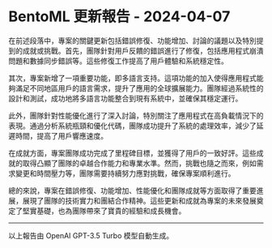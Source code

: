 # BentoML 更新報告 - 2024-04-07

在前述段落中，專案的關鍵更新包括錯誤修復、功能增加、討論的議題以及特別提到的成就或挑戰。首先，團隊針對用戶反饋的錯誤進行了修復，包括應用程式崩潰問題和數據同步錯誤等。這些修復工作提高了用戶體驗和系統穩定性。



其次，專案新增了一項重要功能，即多語言支持。這項功能的加入使得應用程式能夠滿足不同地區用戶的語言需求，提升了應用的全球擴展能力。團隊經過系統性的設計和測試，成功地將多語言功能整合到現有系統中，並確保其穩定運行。



此外，團隊針對性能優化進行了深入討論，特別關注了應用程式在高負載情況下的表現。通過分析系統瓶頸和優化代碼，團隊成功提升了系統的處理效率，減少了延遲時間，提高了用戶響應速度。



在成就方面，專案團隊成功完成了里程碑目標，並獲得了用戶的一致好評。這些成就的取得凸顯了團隊的卓越合作能力和專業水準。然而，挑戰也隨之而來，例如需求變更和時間壓力等，團隊需要持續努力應對挑戰，確保專案順利進行。



總的來說，專案在錯誤修復、功能增加、性能優化和團隊成就等方面取得了重要進展，展現了團隊的技術實力和團結合作精神。這些更新和成就為專案的未來發展奠定了堅實基礎，也為團隊帶來了寶貴的經驗和成長機會。



---



以上報告由 OpenAI GPT-3.5 Turbo 模型自動生成。